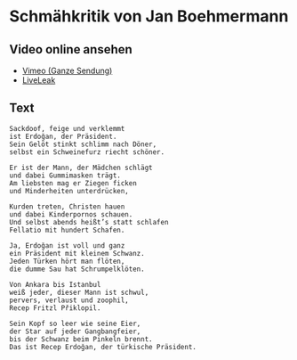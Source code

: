# Schmähkritik von Jan Boehmermann
## Video online ansehen
* [Vimeo (Ganze Sendung)](https://vimeo.com/161248183)
* [LiveLeak](http://www.liveleak.com/view?i=932_1459531349)
## Text
    Sackdoof, feige und verklemmt
    ist Erdoğan, der Präsident.
    Sein Gelöt stinkt schlimm nach Döner,
    selbst ein Schweinefurz riecht schöner.
    
    Er ist der Mann, der Mädchen schlägt
    und dabei Gummimasken trägt.
    Am liebsten mag er Ziegen ficken
    und Minderheiten unterdrücken,
    
    Kurden treten, Christen hauen
    und dabei Kinderpornos schauen.
    Und selbst abends heißt’s statt schlafen
    Fellatio mit hundert Schafen.
    
    Ja, Erdoğan ist voll und ganz
    ein Präsident mit kleinem Schwanz.
    Jeden Türken hört man flöten,
    die dumme Sau hat Schrumpelklöten.
    
    Von Ankara bis Istanbul
    weiß jeder, dieser Mann ist schwul,
    pervers, verlaust und zoophil,
    Recep Fritzl Přiklopil.
    
    Sein Kopf so leer wie seine Eier,
    der Star auf jeder Gangbangfeier,
    bis der Schwanz beim Pinkeln brennt.
    Das ist Recep Erdoğan, der türkische Präsident.